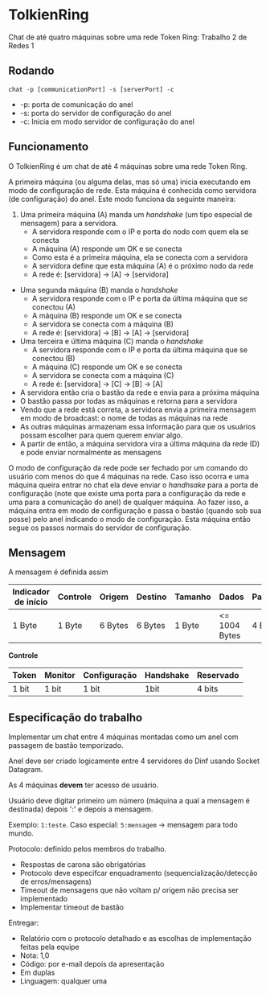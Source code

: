 # TolkienRing
Chat de até quatro máquinas sobre uma rede Token Ring: Trabalho 2 de Redes 1

## Rodando
`chat -p [communicationPort] -s [serverPort] -c`

* -p: porta de comunicação do anel
* -s: porta do servidor de configuração do anel
* -c: Inicia em modo servidor de configuração do anel

## Funcionamento
O TolkienRing é um chat de até 4 máquinas sobre uma rede Token Ring.

A primeira máquina (ou alguma delas, mas só uma) inicia executando em modo de
configuração de rede. Esta máquina é conhecida como servidora (de configuração) do anel. 
Este modo funciona da seguinte maneira:

1. Uma primeira máquina (A) manda um *handshake* (um tipo especial de mensagem) para
a servidora.
    * A servidora responde com o IP e porta do nodo com quem ela se conecta
    * A máquina (A) responde um OK e se conecta
    * Como esta é a primeira máquina, ela se conecta com a servidora
    * A servidora define que esta máquina (A) é o próximo nodo da rede
    * A rede é: [servidora] -> [A] -> [servidora]
* Uma segunda máquina (B) manda o *handshake*
    * A servidora responde com o IP e porta da última máquina que se conectou (A)
    * A máquina (B) responde um OK e se conecta
    * A servidora se conecta com a máquina (B)
    * A rede é: [servidora] -> [B] -> [A] -> [servidora]
* Uma terceira e última máquina (C) manda o *handshake*
    * A servidora responde com o IP e porta da última máquina que se conectou (B)
    * A máquina (C) responde um OK e se conecta
    * A servidora se conecta com a máquina (C)
    * A rede é: [servidora] -> [C] -> [B] -> [A]
* A servidora então cria o bastão da rede e envia para a próxima máquina
* O bastão passa por todas as máquinas e retorna para a servidora
* Vendo que a rede está correta, a servidora envia a primeira mensagem em modo de
broadcast: o nome de todas as máquinas na rede
* As outras máquinas armazenam essa informação para que os usuários possam escolher
para quem querem enviar algo.
* A partir de então, a máquina servidora vira a última máquina da rede (D) e pode
enviar normalmente as mensagens

O modo de configuração da rede pode ser fechado por um comando do usuário com
menos do que 4 máquinas na rede. Caso isso ocorra e uma máquina queira entrar no chat
ela deve enviar o *handhsake* para a porta de configuração (note que existe uma porta
para a configuração da rede e uma para a comunicação do anel) de qualquer máquina.
Ao fazer isso, a máquina entra em modo de configuração e passa o bastão (quando sob sua posse)
pelo anel indicando o modo de configuração. Esta máquina então segue os passos normais
do servidor de configuração.

## Mensagem
A mensagem é definida assim

|Indicador de início|Controle|Origem|Destino|Tamanho|Dados|Paridade|Resposta|
|-------------------|--------|------|-------|-------|-----|---|--------|
|1 Byte|1 Byte|6 Bytes|6 Bytes|1 Byte|<= 1004 Bytes|4 Bytes|1 Byte|

**Controle**

|Token|Monitor|Configuração|Handshake|Reservado|
|-----|-------|------------|---------|---------|
|1 bit|1 bit|1 bit|1bit|4 bits|

## Especificação do trabalho
Implementar um chat entre 4 máquinas montadas como um anel com passagem de bastão temporizado.

Anel deve ser criado logicamente entre 4 servidores do Dinf usando Socket Datagram.

As 4 máquinas **devem** ter acesso de usuário.

Usuário deve digitar primeiro um número (máquina a qual a mensagem é destinada) depois ':' e depois a mensagem.

Exemplo: `1:teste`. Caso especial: `5:mensagem` -> mensagem para todo mundo.

Protocolo: definido pelos membros do trabalho.
* Respostas de carona são obrigatórias
* Protocolo deve especifcar enquadramento (sequencialização/detecção de erros/mensagens)
* Timeout de mensagens que não voltam p/ origem não precisa ser implementado
* Implementar timeout de bastão

Entregar:
* Relatório com o protocolo detalhado e as escolhas de implementação feitas pela equipe
* Nota: 1,0
* Código: por e-mail depois da apresentação
* Em duplas
* Linguagem: qualquer uma
